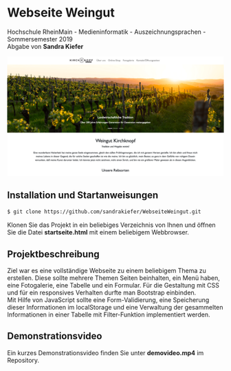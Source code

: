 # Webseite Weingut
Hochschule RheinMain - Medieninformatik - Auszeichnungsprachen - Sommersemester 2019 <br>
Abgabe von **Sandra Kiefer**

![Screenshot von der Startseite der Webseite](pictures/beispiel.png)

## Installation und Startanweisungen
```sh
$ git clone https://github.com/sandrakiefer/WebseiteWeingut.git
```
Klonen Sie das Projekt in ein beliebiges Verzeichnis von Ihnen und öffnen Sie die Datei **startseite.html** mit einem beliebigem Webbrowser.

## Projektbeschreibung
Ziel war es eine vollständige Webseite zu einem beliebigem Thema zu erstellen. Diese sollte mehrere Themen Seiten beinhalten, ein Menü haben, eine Fotogalerie, eine Tabelle und ein Formular. Für die Gestaltung mit CSS und für ein responsives Verhalten durfte man Bootstrap einbinden. <br>
Mit Hilfe von JavaScript sollte eine Form-Validierung, eine Speicherung dieser Informationen im localStorage und eine Verwaltung der gesammelten Informationen in einer Tabelle mit Filter-Funktion implementiert werden. 

## Demonstrationsvideo
Ein kurzes Demonstrationsvideo finden Sie unter **demovideo.mp4** im Repository.